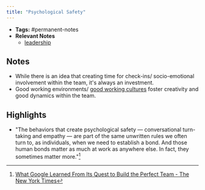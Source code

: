 ```yaml
---
title: "Psychological Safety"
---
```


- **Tags:** #permanent-notes 
- **Relevant Notes**
	- [leadership](moc/leadership.md)


## Notes
- While there is an idea that creating time for check-ins/ socio-emotional involvement within the team, it's always an investment.
- Good working environments/ [good working cultures](notes/work-culture.md) foster creativity and good dynamics within the team.

## Highlights
- "The behaviors that create psychological safety — conversational turn-taking and empathy — are part of the same unwritten rules we often turn to, as individuals, when we need to establish a bond. And those human bonds matter as much at work as anywhere else. In fact, they sometimes matter more."[^1]

[^1]: [What Google Learned From Its Quest to Build the Perfect Team - The New York Times](https://www.nytimes.com/2016/02/28/magazine/what-google-learned-from-its-quest-to-build-the-perfect-team.html#commentsContainer)